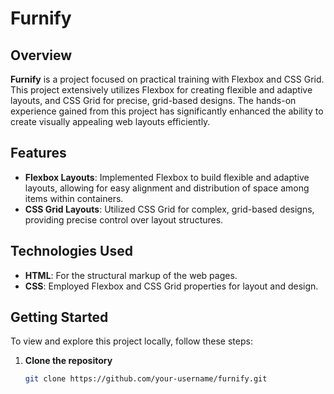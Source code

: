 # Furnify

## Overview

**Furnify** is a project focused on practical training with Flexbox and CSS Grid. This project extensively utilizes Flexbox for creating flexible and adaptive layouts, and CSS Grid for precise, grid-based designs. The hands-on experience gained from this project has significantly enhanced the ability to create visually appealing web layouts efficiently.

## Features

- **Flexbox Layouts**: Implemented Flexbox to build flexible and adaptive layouts, allowing for easy alignment and distribution of space among items within containers.
- **CSS Grid Layouts**: Utilized CSS Grid for complex, grid-based designs, providing precise control over layout structures.

## Technologies Used

- **HTML**: For the structural markup of the web pages.
- **CSS**: Employed Flexbox and CSS Grid properties for layout and design.

## Getting Started

To view and explore this project locally, follow these steps:

1. **Clone the repository**

   ```bash
   git clone https://github.com/your-username/furnify.git
